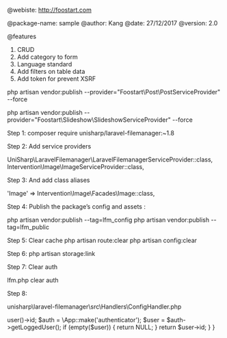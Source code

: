 @webiste: http://foostart.com

@package-name: sample
@author: Kang
@date: 27/12/2017
@version: 2.0

@features

1. CRUD
2. Add category to form
3. Language standard
4. Add filters on table data
5. Add token for prevent XSRF

php artisan vendor:publish --provider="Foostart\Post\PostServiceProvider" --force

php artisan vendor:publish --provider="Foostart\Slideshow\SlideshowServiceProvider" --force


Step 1: composer require unisharp/laravel-filemanager:~1.8


Step 2: Add service providers

 UniSharp\LaravelFilemanager\LaravelFilemanagerServiceProvider::class,
 Intervention\Image\ImageServiceProvider::class,

Step 3: And add class aliases

 'Image' => Intervention\Image\Facades\Image::class,

Step 4: Publish the package’s config and assets :

 php artisan vendor:publish --tag=lfm_config
 php artisan vendor:publish --tag=lfm_public

Step 5: Clear cache
 php artisan route:clear
 php artisan config:clear

Step 6:  php artisan storage:link

Step 7: Clear auth


lfm.php 
clear auth

Step 8: 

unisharp\laravel-filemanager\src\Handlers\ConfigHandler.php

<?php

namespace UniSharp\LaravelFilemanager\Handlers;

class ConfigHandler
{
    public function userField()
    {
        //original
        //return auth()->user()->id;
        $auth = \App::make('authenticator');
        $user = $auth->getLoggedUser();
        if (empty($user)) {
            return NULL;
        }
        return $user->id;
    }
}
